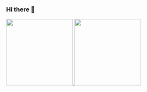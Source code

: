 ### Hi there 👋

<!--
**holand76/holand76** is a ✨ _special_ ✨ repository because its `README.md` (this file) appears on your GitHub profile.

Here are some ideas to get you started:

- 🔭 I’m currently working on ...
- 🌱 I’m currently learning ...
- 👯 I’m looking to collaborate on ...
- 🤔 I’m looking for help with ...
- 💬 Ask me about ...
- 📫 How to reach me: ...
- 😄 Pronouns: ...
- ⚡ Fun fact: ...
-->
<div>
<a href="https://github.com/holand76">
<img height="180em" src="https://github-readme-stats.vercel.app/api/top-langs/?username=holand76&layout=compact&langs_count=7&theme=dracula"/>
<img height="180em" src="https://github-readme-stats.vercel.app/api?username=holand76&show_icons=true&theme=midnight-purple&include_all_commits=true&count_private=true"/>
</div>

